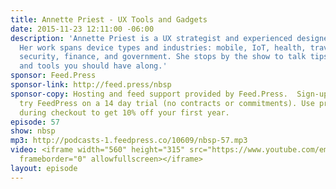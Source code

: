 ```yaml
---
title: Annette Priest - UX Tools and Gadgets
date: 2015-11-23 12:11:00 -06:00
description: 'Annette Priest is a UX strategist and experienced designer and researcher.
  Her work spans device types and industries: mobile, IoT, health, travel, communications,
  security, finance, and government. She stops by the show to talk tips for UX research
  and tools you should have along.'
sponsor: Feed.Press
sponsor-link: http://feed.press/nbsp
sponsor-copy: Hosting and feed support provided by Feed.Press.  Sign-up today and
  try FeedPress on a 14 day trial (no contracts or commitments). Use promo code *nbsp*
  during checkout to get 10% off your first year.
episode: 57
show: nbsp
mp3: http://podcasts-1.feedpress.co/10609/nbsp-57.mp3
video: <iframe width="560" height="315" src="https://www.youtube.com/embed/MFzyQxB7Lgo"
  frameborder="0" allowfullscreen></iframe>
layout: episode
---
```


